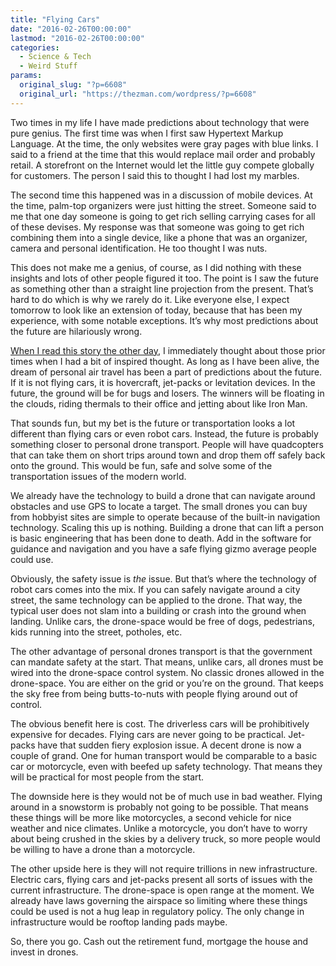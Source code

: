 ```yaml
---
title: "Flying Cars"
date: "2016-02-26T00:00:00"
lastmod: "2016-02-26T00:00:00"
categories:
  - Science & Tech
  - Weird Stuff
params:
  original_slug: "?p=6608"
  original_url: "https://thezman.com/wordpress/?p=6608"
---
```


Two times in my life I have made predictions about technology that were
pure genius. The first time was when I first saw Hypertext Markup
Language. At the time, the only websites were gray pages with blue
links. I said to a friend at the time that this would replace mail order
and probably retail. A storefront on the Internet would let the little
guy compete globally for customers. The person I said this to thought I
had lost my marbles.

The second time this happened was in a discussion of mobile devices. At
the time, palm-top organizers were just hitting the street. Someone said
to me that one day someone is going to get rich selling carrying cases
for all of these devises. My response was that someone was going to get
rich combining them into a single device, like a phone that was an
organizer, camera and personal identification. He too thought I was
nuts.

This does not make me a genius, of course, as I did nothing with these
insights and lots of other people figured it too. The point is I saw the
future as something other than a straight line projection from the
present. That’s hard to do which is why we rarely do it. Like everyone
else, I expect tomorrow to look like an extension of today, because that
has been my experience, with some notable exceptions. It’s why most
predictions about the future are hilariously wrong.

[When I read this story the other
day](http://www.dailymail.co.uk/sciencetech/article-3454461/Flying-cars-just-TWO-years-away-Terrafugia-claims-TF-X-ready-skies-2018.html),
I immediately thought about those prior times when I had a bit of
inspired thought. As long as I have been alive, the dream of personal
air travel has been a part of predictions about the future. If it is not
flying cars, it is hovercraft, jet-packs or levitation devices. In the
future, the ground will be for bugs and losers. The winners will be
floating in the clouds, riding thermals to their office and jetting
about like Iron Man.

That sounds fun, but my bet is the future or transportation looks a lot
different than flying cars or even robot cars. Instead, the future is
probably something closer to personal drone transport. People will have
quadcopters that can take them on short trips around town and drop them
off safely back onto the ground. This would be fun, safe and solve some
of the transportation issues of the modern world.

We already have the technology to build a drone that can navigate around
obstacles and use GPS to locate a target. The small drones you can buy
from hobbyist sites are simple to operate because of the built-in
navigation technology. Scaling this up is nothing. Building a drone that
can lift a person is basic engineering that has been done to death. Add
in the software for guidance and navigation and you have a safe flying
gizmo average people could use.

Obviously, the safety issue is *the* issue. But that’s where the
technology of robot cars comes into the mix. If you can safely navigate
around a city street, the same technology can be applied to the drone.
That way, the typical user does not slam into a building or crash into
the ground when landing. Unlike cars, the drone-space would be free of
dogs, pedestrians, kids running into the street, potholes, etc.

The other advantage of personal drones transport is that the government
can mandate safety at the start. That means, unlike cars, all drones
must be wired into the drone-space control system. No classic drones
allowed in the drone-space. You are either on the grid or you’re on the
ground. That keeps the sky free from being butts-to-nuts with people
flying around out of control.

The obvious benefit here is cost. The driverless cars will be
prohibitively expensive for decades. Flying cars are never going to be
practical. Jet-packs have that sudden fiery explosion issue. A decent
drone is now a couple of grand. One for human transport would be
comparable to a basic car or motorcycle, even with beefed up safety
technology. That means they will be practical for most people from the
start.

The downside here is they would not be of much use in bad weather.
Flying around in a snowstorm is probably not going to be possible. That
means these things will be more like motorcycles, a second vehicle for
nice weather and nice climates. Unlike a motorcycle, you don’t have to
worry about being crushed in the skies by a delivery truck, so more
people would be willing to have a drone than a motorcycle.

The other upside here is they will not require trillions in new
infrastructure. Electric cars, flying cars and jet-packs present all
sorts of issues with the current infrastructure. The drone-space is open
range at the moment. We already have laws governing the airspace so
limiting where these things could be used is not a hug leap in
regulatory policy. The only change in infrastructure would be rooftop
landing pads maybe.

So, there you go. Cash out the retirement fund, mortgage the house and
invest in drones.
